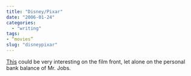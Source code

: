 ```yaml
---
title: "Disney/Pixar"
date: "2006-01-24"
categories: 
  - "writing"
tags:
- “movies”
slug: "disneypixar"
---
```


[This][1] could be very interesting on the film front, let alone on the personal bank balance of Mr. Jobs.

[1]:	https://www.businessweek.com/technology/content/jan2006/tc20060124_959402.htm?campaign_id=topStories_ssi_5